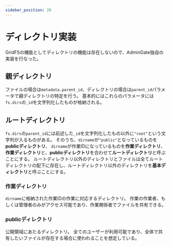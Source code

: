 ```yaml
---
sidebar_position: 20
---
```

# ディレクトリ実装
GridFSの機能としてディレクトリの機能は存在しないので、AdminGate独自の実装を行なった。
## 親ディレクトリ
ファイルの場合は`metadata.parent_id`、ディレクトリの場合は`parent_id`パラメータで親ディレクトリの特定を行う。
基本的にはこれらのパラメータには`fs.dirs`の`_id`を文字列化したものが格納される。

## ルートディレクトリ
`fs.dirs`の`parent_id`には前述した`_id`を文字列化したもの以外に`"root"`という文字列が入るものがある。
そのうち、`dirname`が`"public"`となっているものを**publicディレクトリ**、
`dirname`が作業IDになっているものを**作業ディレクトリ**、
**作業ディレクトリ**と、**publicディレクトリ**を合わせて**ルートディレクトリ**と呼ぶことにする。
ルートディレクトリ以外のディレクトリとファイルは全てルートディレクトリの配下に存在し、ルートディレクトリ以外のディレクトリを**基本ディレクトリ**と呼ぶことにする。

### 作業ディレクトリ
`dirname`に格納された作業IDの作業に対応するディレクトリ。
作業の作業者、もしくは管理者のみがアクセス可能であり、作業関係者でファイルを共有できる。

### publicディレクトリ
公開領域にあたるディレクトリ。
全てのユーザーが利用可能であり、全体で共有したいファイルが存在する場合に使われることを想定している。

